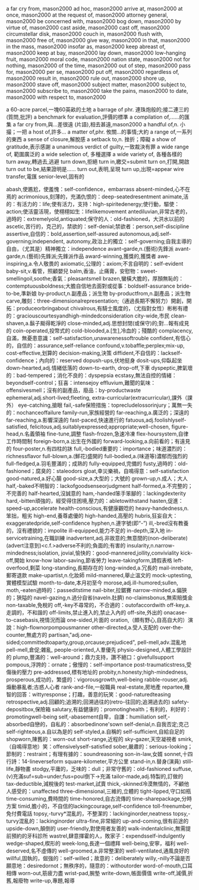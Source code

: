 a far cry from, mason2000
ad hoc, mason2000
arrive at, mason2000
at once, mason2000
at the request of, mason2000
attorney general, mason2000
be concerned with, mason2000
bog down, mason2000
by virtue of, mason2000
cast aside, mason2000
cast off, mason2000
circumstellar disk, mason2000
couch in, mason2000
flush with, mason2000
free of, mason2000
give way, mason2000
in that, mason2000
in the mass, mason2000
insofar as, mason2000
keep abreast of, mason2000
keep at bay, mason2000
lay down, mason2000
low-hanging fruit, mason2000
moral code, mason2000
nation state, mason2000
not for nothing, mason2000
of the time, mason2000
out of step, mason2000
pass for, mason2000
per se, mason2000
put off, mason2000
regardless of, mason2000
result in, mason2000
rule out, mason2000
shore up, mason2000
stave off, mason2000
subject matter, mason2000
subject to, mason2000
subscribe to, mason2000
take the pains, mason2000
to date, mason2000
with respect to, mason2000


a 60-acre parcel,一塊60英畝的土地
a barrage of phr. 連珠炮般的;接二連三的(質問,批評)
a benchmark for evaluation,評價的標準
a compilation of,......的匯集
a far cry from,與...差很遠 (片語),相去甚遠,mason2000
a handful of,n. 小撮；一把
a host of,許多...
a matter of,phr. 攸關...的事情;大約
a range of,一系列的東西
a sense of closure,解脫感
a setback to,n. 挫折；障礙
a show of gratitude,表示感謝
a unanimous verdict of guilty,一致裁決有罪
a wide range of, 範圍廣泛的
a wide selection of, 多種選擇
a wide variety of, 各種各樣的
turn away,轉過去,逃避
turn down,拒絕
turn in,繳交=submit
turn on,打開,開啟
turn out to be,結果證明是......
turn out,表明,呈現
turn up,出現=appear
wire transfer,電匯
senior-level,固有的


abash,使尷尬，使羞愧：self-confidence，embarrass
absent-minded,心不在焉的
acrimonious,刻薄的，充滿仇恨的：deep-seatedresentment
animate,活的：有活力的：life;使有活力，支持：high-spiritedenergy;使行動，驅使：action;使活靈活現，使栩栩如生：lifelikemovement
antediluvian,非常古老的，過時的：extremelyold,antiquated;保守的人：old-fashioned，大洪水以前的
ascetic,苦行的，克己的，禁欲的：self-denial;禁欲者：person,self-discipline
assertive,自信的：bold,assertion,self-assured
autonomous,adj.self-governing;independent,
autonomy,政治上的獨立：self-governing;自我主導的自由，（尤其是）精神獨立：independence
avant-garde,n.(藝術)先鋒派
avant-garde,n.(藝術)先鋒派;先鋒派作品
award-winning,獲獎的,獲獎者
awe-inspiring,a.令人敬畏的
axiomatic,公理的：axiom;不言自明的：self-evident
baby-sit,v.看管，照顧嬰兒
balm,香油，止痛膏，安慰物：sweet-smellingoil,soothe;香氣：pleasantsmell
brazen,蠻橫大膽的，厚顏無恥的：contemptuousboldness;大膽自信地去面對或從事：boldself-assurance
bride-to-be,準新娘
by-product,n.副產品；派生物
by-productfrom,n.副產品；派生物
carve,雕刻：three-dimensionalrepresentation;（通過長期不懈努力）開創，開拓：produceorbringabout
chivalrous,有騎士風度的，（尤指對女性）彬彬有禮的：graciouscourtesyandhigh-mindedconsideration
city-wide,市民
clean-shaven,a.鬍子颳得乾淨的
close-minded,adj.思想封閉(或保守)的;對...報有成見的
coin-operated,投幣式的
cold-blooded,a.[生],冷血的；殘酷的
complacency,自滿，無憂患意識：self-satisfaction,unawarenessoftrouble
confident,有信心的，自信的：assurance,self-reliance
confound,v.tobaffle;perplex;mix-up,
cost-effective,划算的
decision-making,決策
diffident,不自信的：lackself-confidence；內向的：reserved
dopush-ups,伏地挺身
dosit-ups,仰臥起坐
down-hearted,adj.情緒低落的
down-to-earth,
drop-off,下車
dyspeptic,脾氣壞的：bad-tempered；消化不良的：dyspepsia
ecstasy,無法自控的情緒：beyondself-control；狂喜：intensejoy
effluvium,難聞的氣味：offensivesmell；沒有的副產品，廢品：by-productwaste
ephemeral,adj.short-lived;fleeting,
extra-curricular(extracurricular),課外（課外）
eye-catching,搶眼
fail,-safe保險措施：toprecludelossorinjury；萬無一失的：nochanceoffailure
family-run,家族經營的
far-reaching,a.廣泛的；深遠的
far-reaching,a.影響深遠的
fast-paced,快速進行的
fatuous,adj.foolishlyself-satisfied,
felicitous,adj.suitablyexpressed;appropriate;well-chosen,
figure-head,n.名義領袖
fine-tune,調整
flash-frozen,急速冷凍
flex-hoursystem,自律工作時間制
foreign-born,a.出生在外國的
forward-looking,a.向前看的；有遠見的
four-poster,n.有四柱的牀
full,-bodied重要的：importance；味道濃烈的：richnessflavor
full-blown,a.(鮮花)盛開的
full-bodied,a.(味道等)濃郁而強烈的
full-fledged,a.羽毛豐滿的；成熟的
fully-equipped,完備的
fusty,過時的：old-fashioned；腐臭的：staleodors
gloat,幸災樂禍，自鳴得意：self-satisfaction
good-natured,a.好心腸
good-size,a.大型的；大號的
grown-up,n.成人；大人
half,-baked不明智的：lackofgoodsenseorjudgment
half-formed,a.不完整的；不完善的
half-hearted,沒誠意的
ham,-handed笨手笨腳的：lackingdexterity
hard,-bitten頑強的，經受得住困境,壓力的：abletowithstand
hasten,促進：speed-up,accelerate
health-conscious,有健康觀唸的
heavy-handedness,n.笨拙，粗劣
high-end,養尊處優的
high-handed,高壓的
hubris,狂妄自大：exaggeratedpride,self-confidence
hyphen,n.連字號(即“-”)
ill,-bred沒有教養的，沒有禮貌的：impolite
ill-equipped,能力不足的
in-depth,深入地
in-servicetraining,在職訓練
inadvertent,adj.非故意的;無意間的(non-deliberate)(advert注意到)<c.f.>adverse不利的;負面的;有害的
insularity,n.narrow-mindedness;isolation,
jovial,愉快的：good-mannered,jollity,conviviality
kick-off,開始
know-how
labor-saving,節省勞力
leave-takingform,請假表格
left-overfood,剩菜
long-standing,長期存在的
long-winded,a.冗長的
mail-inrebate,郵寄退款
make-upartist,n.化妝師
mild-mannered,舉止溫文的
mock-uptesting,實體模型試驗
month-to-date,本月初至今
morose,adj.ill-humored;sullen,
moth,-eaten過時的：passeditstime
nail-biter,拉鋸賽
narrow-minded,a.偏狹的；狹隘的
navel-gazing,n.過分自省(naveln.肚臍)
no-claimsbonus,無索賠獎金
non-taxable,免稅的
off,-key不尋常的，不合適的：outofaccordwith
off-key,a.走調的，不和諧的
off-limits,禁止進入的,禁止入內的
off-site,外出的
onacase-to-casebasis,視情況而論
one-sided,片面的
oration,（頗有野心,自高自大的）演說：high-flownorpompousmanner
other-directed,a.受人支配的
over-the-counter,無處方的
partisan,"adj.one-sided;committedtoaparty,group,orcause;prejudiced",
pell-mell,adv.混亂地
pell-mell,倉促;雜亂,
people-oriented,人羣優先
physio-designed,人體工學設計的
plump,豐滿的：well-around；鼎力支持，讚不絕口：givefullsupport
pompous,浮誇的：ornate；傲慢的：self-importance
post-traumaticstress,受傷後的壓力
pre-addressed,標有地址的
probity,n.honesty;high-mindedness,
prosperous,成功的，繁盛的：vigorousgrowth,well-being
rabble-rouser,adj.煽動暴亂者;古惑人心者
rank-and-file,一般職員
real-estate,房地產
repartee,機智的回答：wittyresponse；打趣，善意的玩笑：good-naturedteasing
retrospective,adj.回顧的;追溯的;回溯過往的(retro-往回的;追溯過去的)
safety-depositbox,保險箱
salutary,有益健康的：promotinghealth；有利的，利好的：promotingwell-being
self,-abasement自卑，自謙：humiliation
self,-absorbed自戀的，自私的：absorbedinone'sown
self-denial,n.自我否定;克己
self-righteous,a.自以為是的
self-styled,a.自稱的
self-sufficient,自給自足的
shopworn,陳舊的：worn-out
short-range,近程的
sky-gazer,天空凝視者
smirk,（自鳴得意地）笑：offensivelyself-satisfied
sober,嚴肅的：serious-looking；節制的：restraint；有理有據的：soundreasoning
son-in-law,女婿
sonnet,十四行詩：14-lineverseform
square-kilometer,平方公里
stand-in,n.替身(演員)
still-life,靜物畫
stodgy,平庸的，乏味的：dull；非常守舊的：old-fashioned
suffuse,(v)充滿suf=sub=under;fus=poul倒下->充滿
tailor-made,adj.特製的,訂做的
tax-deductible,減稅後的
test-market,試賣
thick,-skinned冷漠無情的，不顧他人感受的：unaffected
three-dimensional,三維的,立體的
tight-lipped,守口如瓶
time-consuming,費時間的
time-honored,自古流傳的
time-sharepackage,分時方案
timid,膽小的，不自信的lackingcourage,self-confidence
toll-freenumber,免付費電話
topsy,-turvy*混亂的，不整潔的：lackinginorder,neatness
topsy,-turvy混亂的：lackinginorder
ultra-fine,非常細的
up-and-coming,很有前途的
upside-down,顛倒的
user-friendly,對使用者友善的
walk-indentalclinic,無需提前預約的牙科診所
wastrel,肆意揮霍的人，敗家子：expendsself-indulgently
wedge-shaped,楔形的
week-long,長達一個禮拜
well-being,安寧，福利
well-deserved,名不虛傳的
well-groomed,a.非常整潔的
well-ventilated,通風良好的
willful,固執的，倔強的：self-willed；故意的：deliberately
willy,-nilly不論是否願意地：desiredornot；無秩序的，隨意的：withoutorder
word-of-mouth,口耳相傳
worn-out,筋疲力盡
wrist-pad,腕墊
write-down,帳面價值
write-off,減價,折舊,報廢物
write-up,專題,報導